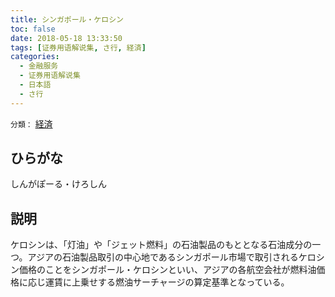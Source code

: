 ```yaml
---
title: シンガポール・ケロシン
toc: false
date: 2018-05-18 13:33:50
tags: [证券用语解说集, さ行, 経済]
categories:
  - 金融服务
  - 证券用语解说集
  - 日本語
  - さ行
---
```


`分類：` [経済](/tags/経済/)

## ひらがな

しんがぽーる・けろしん

## 説明

ケロシンは、「灯油」や「ジェット燃料」の石油製品のもととなる石油成分の一つ。アジアの石油製品取引の中心地であるシンガポール市場で取引されるケロシン価格のことをシンガポール・ケロシンといい、アジアの各航空会社が燃料油価格に応じ運賃に上乗せする燃油サーチャージの算定基準となっている。
